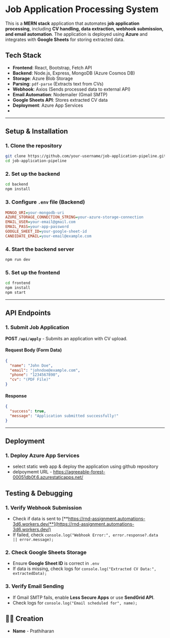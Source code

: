# Job Application Processing System

This is a **MERN stack** application that automates **job application processing**, including **CV handling, data extraction, webhook submission, and email automation**. The application is deployed using **Azure** and integrates with **Google Sheets** for storing extracted data.

## Tech Stack

- **Frontend**: React, Bootstrap, Fetch API
- **Backend**: Node.js, Express, MongoDB (Azure Cosmos DB)
- **Storage**: Azure Blob Storage
- **Parsing**: `pdf-parse` (Extracts text from CVs)
- **Webhook**: Axios (Sends processed data to external API)
- **Email Automation**: Nodemailer (Gmail SMTP)
- **Google Sheets API**: Stores extracted CV data
- **Deployment**: Azure App Services
- 
---

## Setup & Installation

### **1️. Clone the repository**

```sh
git clone https://github.com/your-username/job-application-pipeline.git
cd job-application-pipeline
```

### **2️. Set up the backend**

```sh
cd backend
npm install
```

### **3️. Configure `.env` file (Backend)**

```ini
MONGO_URI=your-mongodb-uri
AZURE_STORAGE_CONNECTION_STRING=your-azure-storage-connection
EMAIL_USER=your-email@gmail.com
EMAIL_PASS=your-app-password
GOOGLE_SHEET_ID=your-google-sheet-id
CANDIDATE_EMAIL=your-email@example.com
```

### **4️. Start the backend server**

```sh
npm run dev
```

### **5️. Set up the frontend**

```sh
cd frontend
npm install
npm start
```

---

## API Endpoints

### **1️. Submit Job Application**

**POST `/api/apply`** - Submits an application with CV upload.

#### Request Body (Form Data)

```json
{
  "name": "John Doe",
  "email": "johndoe@example.com",
  "phone": "1234567890",
  "cv": "(PDF File)"
}
```

#### Response

```json
{
  "success": true,
  "message": "Application submitted successfully!"
}
```

---

## Deployment

### **1️. Deploy Azure App Services**
- select static web app & deploy the application using github repository
- delpoymemt URL - https://agreeable-forest-00051db0f.6.azurestaticapps.net/

## Testing & Debugging

### **1️. Verify Webhook Submission**

- Check if data is sent to [**https://rnd-assignment.automations-3d6.workers.dev/**](https://rnd-assignment.automations-3d6.workers.dev/)
- If failed, check `console.log("Webhook Error:", error.response?.data || error.message);`

### **2️. Check Google Sheets Storage**

- Ensure **Google Sheet ID** is correct in `.env`
- If data is missing, check logs for `console.log("Extracted CV Data:", extractedData);`

### **3️. Verify Email Sending**

- If Gmail SMTP fails, enable **Less Secure Apps** or use **SendGrid API**.
- Check logs for `console.log("Email scheduled for", name);`

## 👨‍💻 Creation

- **Name** - Prathiharan

